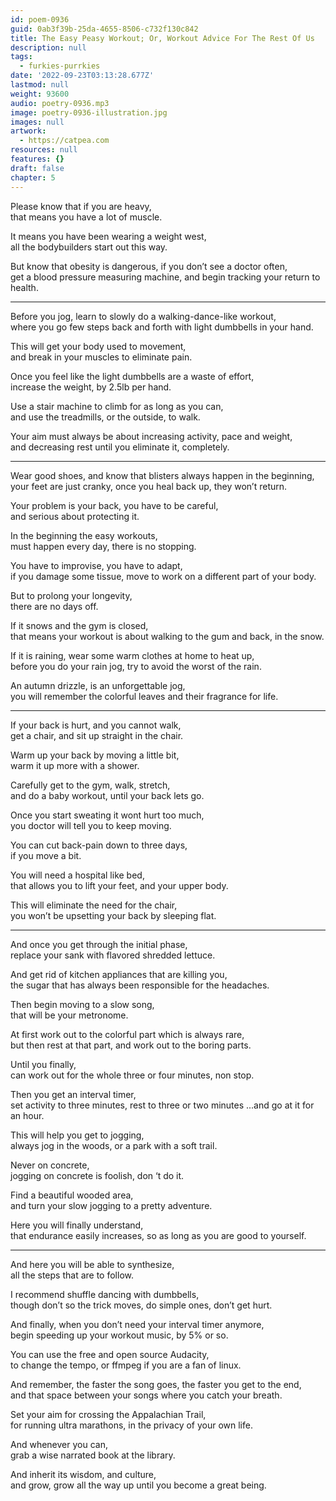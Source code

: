 ```yaml
---
id: poem-0936
guid: 0ab3f39b-25da-4655-8506-c732f130c842
title: The Easy Peasy Workout; Or, Workout Advice For The Rest Of Us
description: null
tags:
  - furkies-purrkies
date: '2022-09-23T03:13:28.677Z'
lastmod: null
weight: 93600
audio: poetry-0936.mp3
image: poetry-0936-illustration.jpg
images: null
artwork:
  - https://catpea.com
resources: null
features: {}
draft: false
chapter: 5
---
```


Please know that if you are heavy,\
that means you have a lot of muscle.

It means you have been wearing a weight west,\
all the bodybuilders start out this way.

But know that obesity is dangerous, if you don’t see a doctor often,\
get a blood pressure measuring machine, and begin tracking your return to health.

---

Before you jog, learn to slowly do a walking-dance-like workout,\
where you go few steps back and forth with light dumbbells in your hand.

This will get your body used to movement,\
and break in your muscles to eliminate pain.

Once you feel like the light dumbbells are a waste of effort,\
increase the weight, by 2.5lb per hand.

Use a stair machine to climb for as long as you can,\
and use the treadmills, or the outside, to walk.

Your aim must always be about increasing activity, pace and weight,\
and decreasing rest until you eliminate it, completely.

---

Wear good shoes, and know that blisters always happen in the beginning,\
your feet are just cranky, once you heal back up, they won’t return.

Your problem is your back, you have to be careful,\
and serious about protecting it.

In the beginning the easy workouts,\
must happen every day, there is no stopping.

You have to improvise, you have to adapt,\
if you damage some tissue, move to work on a different part of your body.

But to prolong your longevity,\
there are no days off.

If it snows and the gym is closed,\
that means your workout is about walking to the gum and back, in the snow.

If it is raining, wear some warm clothes at home to heat up,\
before you do your rain jog, try to avoid the worst of the rain.

An autumn drizzle, is an unforgettable jog,\
you will remember the colorful leaves and their fragrance for life.

---

If your back is hurt, and you cannot walk,\
get a chair, and sit up straight in the chair.

Warm up your back by moving a little bit,\
warm it up more with a shower.

Carefully get to the gym, walk, stretch,\
and do a baby workout, until your back lets go.

Once you start sweating it wont hurt too much,\
you doctor will tell you to keep moving.

You can cut back-pain down to three days,\
if you move a bit.

You will need a hospital like bed,\
that allows you to lift your feet, and your upper body.

This will eliminate the need for the chair,\
you won’t be upsetting your back by sleeping flat.

---

And once you get through the initial phase,\
replace your sank with flavored shredded lettuce.

And get rid of kitchen appliances that are killing you,\
the sugar that has always been responsible for the headaches.

Then begin moving to a slow song,\
that will be your metronome.

At first work out to the colorful part which is always rare,\
but then rest at that part, and work out to the boring parts.

Until you finally,\
can work out for the whole three or four minutes, non stop.

Then you get an interval timer,\
set activity to three minutes, rest to three or two minutes ...and go at it for an hour.

This will help you get to jogging,\
always jog in the woods, or a park with a soft trail.

Never on concrete,\
jogging on concrete is foolish, don ‘t do it.

Find a beautiful wooded area,\
and turn your slow jogging to a pretty adventure.

Here you will finally understand,\
that endurance easily increases, so as long as you are good to yourself.

---

And here you will be able to synthesize,\
all the steps that are to follow.

I recommend shuffle dancing with dumbbells,\
though don’t so the trick moves, do simple ones, don’t get hurt.

And finally, when you don’t need your interval timer anymore,\
begin speeding up your workout music, by 5% or so.

You can use the free and open source Audacity,\
to change the tempo, or ffmpeg if you are a fan of linux.

And remember, the faster the song goes, the faster you get to the end,\
and that space between your songs where you catch your breath.

Set your aim for crossing the Appalachian Trail,\
for running ultra marathons, in the privacy of your own life.

And whenever you can,\
grab a wise narrated book at the library.

And inherit its wisdom, and culture,\
and grow, grow all the way up until you become a great being.
